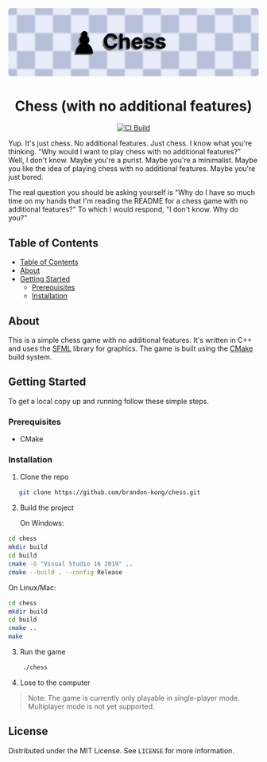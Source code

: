 <img src="static/header.png" />

<h1 align="center">Chess (with no additional features) </h1>

<div align="center">
  
[![CI Build](https://github.com/brandon-kong/chess/actions/workflows/cmake-single-platform.yml/badge.svg)](https://github.com/brandon-kong/chess/actions/workflows/cmake-single-platform.yml)

</div>

<p>

Yup. It's just chess. No additional features. Just chess. I know what you're thinking. "Why would I want to play chess with no additional features?" Well, I don't know. Maybe you're a purist. Maybe you're a minimalist. Maybe you like the idea of playing chess with no additional features. Maybe you're just bored.

The real question you should be asking yourself is "Why do I have so much time on my hands that I'm reading the README for a chess game with no additional features?" To which I would respond, "I don't know. Why do you?"

</p>

## Table of Contents

- [Table of Contents](#table-of-contents)
- [About](#about)
- [Getting Started](#getting-started)
  - [Prerequisites](#prerequisites)
  - [Installation](#installation)

## About

This is a simple chess game with no additional features. It's written in C++ and uses the [SFML](https://www.sfml-dev.org/) library for graphics. The game is built using the [CMake](https://cmake.org/) build system.

## Getting Started

To get a local copy up and running follow these simple steps.

### Prerequisites

- CMake

### Installation

1. Clone the repo

```sh
   git clone https://github.com/brandon-kong/chess.git
```

2. Build the project

    On Windows:

```sh
cd chess
mkdir build
cd build
cmake -G "Visual Studio 16 2019" ..
cmake --build . --config Release
```

On Linux/Mac:

```sh
cd chess
mkdir build
cd build
cmake ..
make
```

3. Run the game

```sh
    ./chess
```

4. Lose to the computer

> Note: The game is currently only playable in single-player mode. Multiplayer mode is not yet supported.

## License

Distributed under the MIT License. See `LICENSE` for more information.
